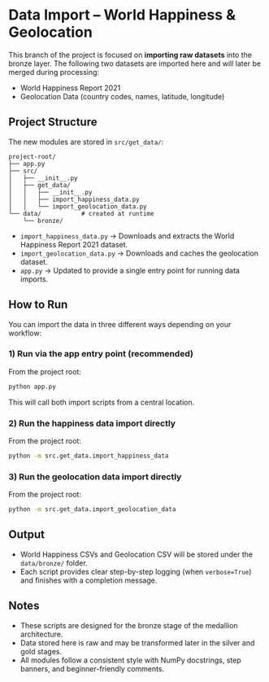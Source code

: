 # Data Import – World Happiness & Geolocation

This branch of the project is focused on **importing raw datasets** into the bronze layer.
The following two datasets are imported here and will later be merged during processing:

* World Happiness Report 2021
* Geolocation Data (country codes, names, latitude, longitude)



## Project Structure

The new modules are stored in `src/get_data/`:

```
project-root/
├── app.py
├── src/
│   ├── __init__.py
│   ├── get_data/
│   │   ├── __init__.py
│   │   ├── import_happiness_data.py
│   │   └── import_geolocation_data.py
└── data/           # created at runtime
    └── bronze/
```

* `import_happiness_data.py` → Downloads and extracts the World Happiness Report 2021 dataset.
* `import_geolocation_data.py` → Downloads and caches the geolocation dataset.
* `app.py` → Updated to provide a single entry point for running data imports.



## How to Run

You can import the data in three different ways depending on your workflow:

### 1) Run via the app entry point (recommended)

From the project root:

```bash
python app.py
```

This will call both import scripts from a central location.



### 2) Run the happiness data import directly

From the project root:

```bash
python -m src.get_data.import_happiness_data
```



### 3) Run the geolocation data import directly

From the project root:

```bash
python -m src.get_data.import_geolocation_data
```



## Output

* World Happiness CSVs and Geolocation CSV will be stored under the `data/bronze/` folder.
* Each script provides clear step-by-step logging (when `verbose=True`) and finishes with a completion message.



## Notes

* These scripts are designed for the bronze stage of the medallion architecture.
* Data stored here is raw and may be transformed later in the silver and gold stages.
* All modules follow a consistent style with NumPy docstrings, step banners, and beginner-friendly comments.
